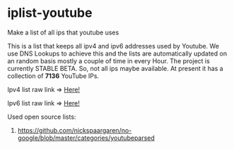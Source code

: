 # iplist-youtube
Make a list of all ips that youtube uses

This is a list that keeps all ipv4 and ipv6 addresses used by Youtube. We use
DNS Lookups to achieve this and the lists are automatically updated on an random
basis mostly a couple of time in every Hour. The project is currently STABLE
BETA. So, not all ips maybe available. At present it has a collection of
**7136**
YouTube IPs.

Ipv4 list raw link => [Here!](https://raw.githubusercontent.com/touhidurrr/iplist-youtube/main/ipv4_list.txt)

Ipv6 list raw link => [Here!](https://raw.githubusercontent.com/touhidurrr/iplist-youtube/main/ipv6_list.txt)

Used open source lists:
  1. https://github.com/nickspaargaren/no-google/blob/master/categories/youtubeparsed
